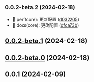 

## <small>0.0.2-beta.2 (2024-02-18)</small>

* 🎈 perf(core): 更新配置 ([d032205](https://github.com/hezhongfeng/detect-browser-navigation-in-vue-router/commit/d032205))
* 📃 docs(core): 更改配置 ([dfca73b](https://github.com/hezhongfeng/detect-browser-navigation-in-vue-router/commit/dfca73b))

## [0.0.2-beta.1](https://github.com/hezhongfeng/detect-browser-navigation-in-vue-router/compare/0.0.2-beta.0...0.0.2-beta.1) (2024-02-18)

## [0.0.2-beta.0](https://github.com/hezhongfeng/detect-browser-navigation-in-vue-router/compare/0.0.1...0.0.2-beta.0) (2024-02-18)

## 0.0.1 (2024-02-09)
